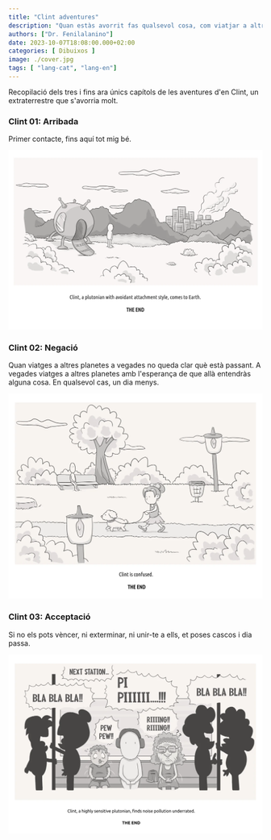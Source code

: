 ```yaml
---
title: "Clint adventures"
description: "Quan estàs avorrit fas qualsevol cosa, com viatjar a altres planetes, o dibuixar."
authors: ["Dr. Fenilalanino"]
date: 2023-10-07T18:08:00.000+02:00
categories: [ Dibuixos ]
image: ./cover.jpg
tags: [ "lang-cat", "lang-en"]
---
```


Recopilació dels tres i fins ara únics capítols de les aventures d'en Clint, un extraterrestre que s'avorria molt.

### Clint 01: Arribada
Primer contacte, fins aquí tot mig bé.

![Clint 01 - Arribada](clint-1.webp "Clint 01: You are here")

### Clint 02: Negació

Quan viatges a altres planetes a vegades no queda clar què està passant. A vegades viatges a altres planetes amb l'esperança de que allà entendràs alguna cosa. En qualsevol cas, un dia menys.

![Clint 02 - Negació](clint-2.webp "Clint 02: They are here too")

### Clint 03: Acceptació

Si no els pots vèncer, ni exterminar, ni unir-te a ells, et poses cascos i dia passa.

![Clint 03 - Acceptació](clint-3.webp "Clint 03: We'll be fine")
